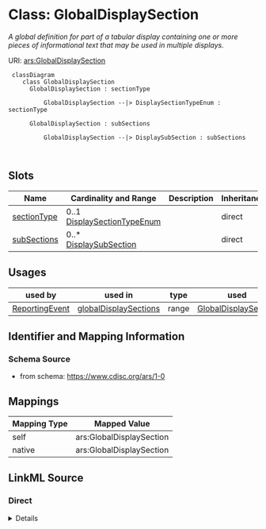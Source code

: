 # Class: GlobalDisplaySection


_A global definition for part of a tabular display containing one or more pieces of informational text that may be used in multiple displays._





URI: [ars:GlobalDisplaySection](https://www.cdisc.org/ars/1-0/GlobalDisplaySection)



```mermaid
 classDiagram
    class GlobalDisplaySection
      GlobalDisplaySection : sectionType
        
          GlobalDisplaySection --|> DisplaySectionTypeEnum : sectionType
        
      GlobalDisplaySection : subSections
        
          GlobalDisplaySection --|> DisplaySubSection : subSections
        
      
```




<!-- no inheritance hierarchy -->


## Slots

| Name | Cardinality and Range | Description | Inheritance |
| ---  | --- | --- | --- |
| [sectionType](sectionType.md) | 0..1 <br/> [DisplaySectionTypeEnum](DisplaySectionTypeEnum.md) |  | direct |
| [subSections](subSections.md) | 0..* <br/> [DisplaySubSection](DisplaySubSection.md) |  | direct |





## Usages

| used by | used in | type | used |
| ---  | --- | --- | --- |
| [ReportingEvent](ReportingEvent.md) | [globalDisplaySections](globalDisplaySections.md) | range | [GlobalDisplaySection](GlobalDisplaySection.md) |






## Identifier and Mapping Information







### Schema Source


* from schema: https://www.cdisc.org/ars/1-0





## Mappings

| Mapping Type | Mapped Value |
| ---  | ---  |
| self | ars:GlobalDisplaySection |
| native | ars:GlobalDisplaySection |





## LinkML Source

<!-- TODO: investigate https://stackoverflow.com/questions/37606292/how-to-create-tabbed-code-blocks-in-mkdocs-or-sphinx -->

### Direct

<details>
```yaml
name: GlobalDisplaySection
description: A global definition for part of a tabular display containing one or more
  pieces of informational text that may be used in multiple displays.
from_schema: https://www.cdisc.org/ars/1-0
rank: 1000
slots:
- sectionType
- subSections

```
</details>

### Induced

<details>
```yaml
name: GlobalDisplaySection
description: A global definition for part of a tabular display containing one or more
  pieces of informational text that may be used in multiple displays.
from_schema: https://www.cdisc.org/ars/1-0
rank: 1000
attributes:
  sectionType:
    name: sectionType
    from_schema: https://www.cdisc.org/ars/1-0
    rank: 1000
    alias: sectionType
    owner: GlobalDisplaySection
    domain_of:
    - DisplaySection
    - GlobalDisplaySection
    range: DisplaySectionTypeEnum
  subSections:
    name: subSections
    from_schema: https://www.cdisc.org/ars/1-0
    rank: 1000
    multivalued: true
    alias: subSections
    owner: GlobalDisplaySection
    domain_of:
    - GlobalDisplaySection
    range: DisplaySubSection
    inlined: true
    inlined_as_list: true

```
</details>